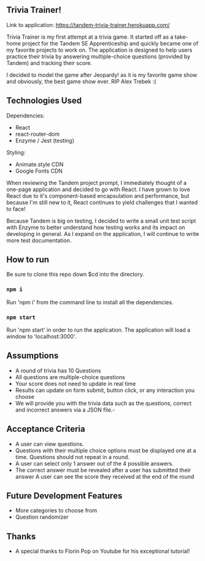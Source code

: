 ## Trivia Trainer!

Link to application: https://tandem-trivia-trainer.herokuapp.com/

Trivia Trainer is my first attempt at a trivia game. It started off as a take-home project for the Tandem SE Apprenticeship and quickly became one of my favorite projects to work on. The application is designed to help users practice their trivia by answering multiple-choice questions (provided by Tandem) and tracking their score. 

I decided to model the game after Jeopardy! as it is my favorite game show and obviously, the best game show ever. RIP Alex Trebek :(

## Technologies Used

Dependencies: 
- React
- react-router-dom
- Enzyme / Jest (testing) 

Styling: 
- Animate.style CDN 
- Google Fonts CDN 

When reviewing the Tandem project prompt, I immediately thought of a one-page application and decided to go with React. I have grown to love React due to it's component-based encapsulation and performance, but because I'm still new to it, React continues to yield challenges that I wanted to face!

Because Tandem is big on testing, I decided to write a small unit test script with Enzyme to better understand how testing works and its impact on developing in general. As I expand on the application, I will continue to write more test documentation. 

## How to run

Be sure to clone this repo down $cd into the directory. 

### `npm i`

Run 'npm i' from the command line to install all the dependencies. 

### `npm start`

Run 'npm start' in order to run the application. 
The application will load a window to 'localhost:3000'. 

## Assumptions 

- A round of trivia has 10 Questions
- All questions are multiple-choice questions
- Your score does not need to update in real time
- Results can update on form submit, button click, or any interaction you choose
- We will provide you with the trivia data such as the questions, correct and incorrect answers via a JSON file.-

## Acceptance Criteria 

- A user can view questions.
- Questions with their multiple choice options must be displayed one at a time. Questions should not repeat in a round.
- A user can select only 1 answer out of the 4 possible answers.
- The correct answer must be revealed after a user has submitted their answer A user can see the score they received at the end of the round

## Future Development Features

- More categories to choose from
- Question randomizer

## Thanks 

- A special thanks to Florin Pop on Youtube for his exceptional tutorial!


